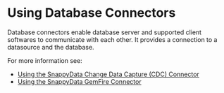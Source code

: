 # Using Database Connectors

Database connectors enable database server and supported client softwares to communicate with each other.
It provides a connection to a datasource and the database.

For more information see:

* [Using the SnappyData Change Data Capture (CDC) Connector](cdc_connector.md)
* [Using the SnappyData GemFire Connector](gemfire_connector.md)
